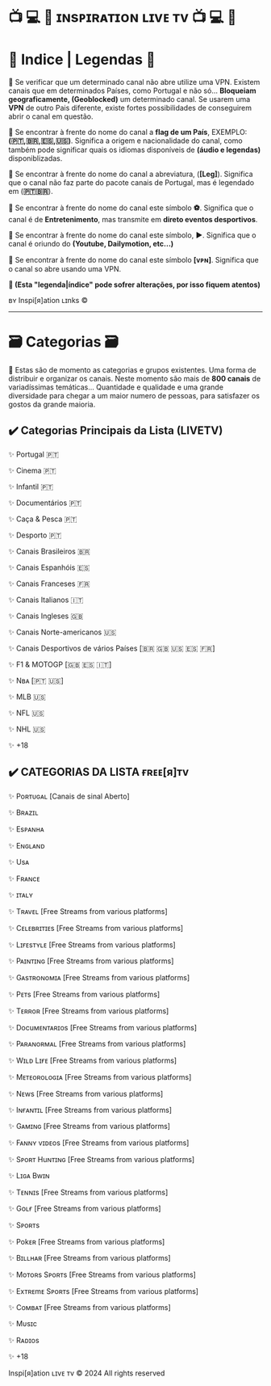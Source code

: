 
# 📺 💻 📱 ɪɴsᴘɪʀᴀᴛɪᴏɴ ʟɪvᴇ ᴛv 📺 💻 📱 


# 📝 Indice | Legendas 📝 


📌 Se verificar que um determinado canal não abre utilize uma VPN. Existem canais que em determinados Países, como Portugal e não só... <b>Bloqueiam geograficamente, (Geoblocked)</b> um determinado canal. Se usarem uma <b>VPN</b> de outro Pais diferente, existe fortes possibilidades de conseguirem abrir o canal em questão.

📌 Se encontrar à frente do nome do canal a <b>flag de um País</b>, EXEMPLO: <b>(🇵🇹,🇧🇷,🇪🇸,🇺🇸)</b>. Significa a origem e nacionalidade do canal, como também pode significar quais os idiomas  disponíveis de <b>(áudio e legendas)</b> disponiblizadas.

📌 Se encontrar à frente do nome do canal a abreviatura, (<b>[Leg]</b>). Significa que o canal não faz parte do pacote canais de Portugal, mas é legendado em (<b>🇵🇹🇧🇷</b>).

📌 Se encontrar à frente do nome do canal este símbolo <b>⚽️</b>. Significa que o canal é de <b>Entretenimento</b>, mas transmite em <b>direto eventos desportivos</b>.

📌 Se encontrar à frente do nome do canal este símbolo, <b>▶️</b>. Significa que o canal é oriundo do <b>(Youtube, Dailymotion, etc...)</b>

📌 Se encontrar à frente do nome do canal este símbolo <b>[ᴠᴘɴ]</b>. Significa que o canal so abre usando uma VPN.

<b>📢 (Esta "legenda|índice" pode sofrer alterações, por isso fiquem atentos)</b>

ʙʏ Inspi[я]ation ʟɪnks ©

---

# 🗃️ Categorias 🗃️ 

📢 Estas são de momento as categorias e grupos existentes. Uma forma de distribuir e organizar os canais. Neste momento são mais de <b>800 canais</b> de variadíssimas temáticas... Quantidade e qualidade e uma grande diversidade para chegar a um maior numero de pessoas, para satisfazer os gostos da grande maioria.


## ✔️ Categorias Principais da Lista (LIVETV)


✨ Portugal 🇵🇹

✨ Cinema 🇵🇹

✨ Infantil 🇵🇹

✨ Documentários 🇵🇹

✨ Caça & Pesca 🇵🇹

✨ Desporto 🇵🇹

✨ Canais Brasileiros 🇧🇷

✨ Canais Espanhóis 🇪🇸

✨ Canais Franceses 🇫🇷

✨ Canais Italianos 🇮🇹

✨ Canais Ingleses 🇬🇧

✨ Canais Norte-americanos 🇺🇸

✨ Canais Desportivos de vários Países [🇧🇷 🇬🇧 🇺🇸 🇪🇸 🇫🇷]

✨ F1 & MOTOGP [🇬🇧 🇪🇸 🇮🇹]

✨ Nʙᴀ [🇵🇹 🇺🇸]

✨ MLB 🇺🇸

✨ NFL 🇺🇸

✨ NHL 🇺🇸

✨ +18


## ✔️ CATEGORIAS DA LISTA  ғʀᴇᴇ[я]ᴛv 


✨ Poʀᴛᴜɢᴀʟ [Canais de sinal Aberto]

✨ Bʀᴀzɪʟ 

✨ Esᴘᴀɴʜᴀ 

✨ Eɴɢʟᴀɴᴅ 

✨ Usᴀ 

✨ Fʀᴀɴcᴇ 

✨ ɪᴛᴀʟʏ

✨ Tʀᴀvᴇʟ [Free Streams from various platforms]

✨ Cᴇʟᴇʙʀɪᴛɪᴇs [Free Streams from various platforms]

✨ Lɪғᴇsᴛʏʟᴇ [Free Streams from various platforms]

✨ Pᴀɪɴᴛɪɴɢ [Free Streams from various platforms]

✨ Gᴀsᴛʀᴏɴoᴍɪᴀ [Free Streams from various platforms]

✨ Pᴇᴛs [Free Streams from various platforms]

✨ Tᴇʀʀoʀ [Free Streams from various platforms]

✨ Docuᴍᴇɴᴛᴀʀɪos [Free Streams from various platforms]

✨ Pᴀʀᴀɴoʀᴍᴀʟ [Free Streams from various platforms]

✨ Wɪʟᴅ Lɪғᴇ [Free Streams from various platforms]

✨ Mᴇᴛᴇoʀoʟoɢɪᴀ [Free Streams from various platforms]

✨ Nᴇws [Free Streams from various platforms]

✨ Iɴғᴀɴᴛɪʟ [Free Streams from various platforms] 

✨ Gᴀᴍɪɴɢ [Free Streams from various platforms]

✨ Fᴀɴɴʏ vɪᴅᴇos [Free Streams from various platforms]

✨ Sᴘoʀᴛ Huɴᴛɪɴɢ [Free Streams from various platforms]

✨ Lɪɢᴀ Bwɪɴ 

✨ Tᴇɴɴɪs [Free Streams from various platforms]

✨ Goʟғ [Free Streams from various platforms]

✨ Sᴘoʀᴛs

✨ Pokᴇʀ [Free Streams from various platforms]

✨ Bɪʟʟнᴀʀ [Free Streams from various platforms]

✨ Moᴛoʀs Sᴘoʀᴛs [Free Streams from various platforms]

✨ Exᴛʀᴇmᴇ Sᴘoʀᴛs [Free Streams from various platforms]

✨ Coᴍʙᴀᴛ [Free Streams from various platforms]

✨ Mυsɪc 

✨ Rᴀᴅɪos 

✨ +18

Inspi[я]ation ʟɪvᴇ ᴛv © 2024 All rights reserved
